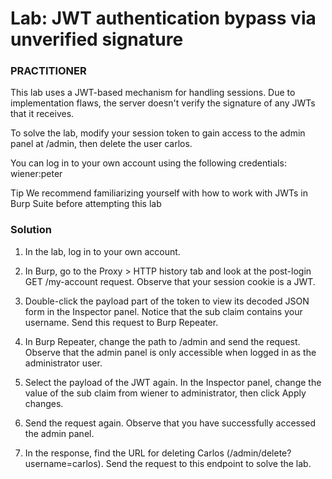 # Lab: JWT authentication bypass via unverified signature

### PRACTITIONER

This lab uses a JWT-based mechanism for handling sessions. Due to implementation flaws, the server doesn't verify the signature of any JWTs that it receives.

To solve the lab, modify your session token to gain access to the admin panel at /admin, then delete the user carlos.

You can log in to your own account using the following credentials: wiener:peter

Tip
We recommend familiarizing yourself with how to work with JWTs in Burp Suite before attempting this lab

### Solution

1. In the lab, log in to your own account.

2. In Burp, go to the Proxy > HTTP history tab and look at the post-login GET /my-account request. Observe that your session cookie is a JWT.

3. Double-click the payload part of the token to view its decoded JSON form in the Inspector panel. Notice that the sub claim contains your username. Send this request to Burp Repeater.

4. In Burp Repeater, change the path to /admin and send the request. Observe that the admin panel is only accessible when logged in as the administrator user.

5. Select the payload of the JWT again. In the Inspector panel, change the value of the sub claim from wiener to administrator, then click Apply changes.

6. Send the request again. Observe that you have successfully accessed the admin panel.

7. In the response, find the URL for deleting Carlos (/admin/delete?username=carlos). Send the request to this endpoint to solve the lab.